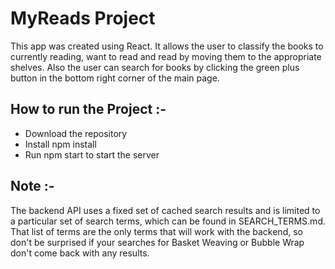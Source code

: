 # MyReads Project
This app was created using React.
It allows the user to classify the books to currently reading, want to read and read by moving them to the appropriate shelves. Also the user can search for books by clicking the green plus button in the bottom right corner of the main page.

## How to run the  Project :- 
- Download the repository
- Install npm install
- Run npm start to start the server

## Note :-

The backend API uses a fixed set of cached search results and is limited to a particular set of search terms, which can be found in SEARCH_TERMS.md. That list of terms are the only terms that will work with the backend, so don't be surprised if your searches for Basket Weaving or Bubble Wrap don't come back with any results.





